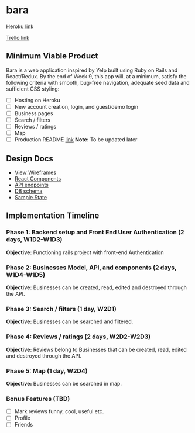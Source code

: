 # bara

[Heroku link][heroku]

[Trello link][trello]

[heroku]: https://bara-.herokuapp.com/#/
[trello]: https://trello.com/b/r3jSqdQ4/bara

## Minimum Viable Product

Bara is a web application inspired by Yelp built using Ruby on Rails
and React/Redux.  By the end of Week 9, this app will, at a minimum, satisfy the
following criteria with smooth, bug-free navigation, adequate seed data and
sufficient CSS styling:

- [ ] Hosting on Heroku
- [ ] New account creation, login, and guest/demo login
- [ ] Business pages
- [ ] Search / filters
- [ ] Reviews / ratings
- [ ] Map
- [ ] Production README [link](../README.md) **Note:** To be updated later

## Design Docs
* [View Wireframes](./wireframes)
* [React Components](./component-hierarchy.md)
* [API endpoints](./api-endpoints.md)
* [DB schema](./schema.md)
* [Sample State](./sample-state.md)


## Implementation Timeline

### Phase 1: Backend setup and Front End User Authentication (2 days, W1D2-W1D3)

**Objective:** Functioning rails project with front-end Authentication

### Phase 2: Businesses Model, API, and components (2 days, W1D4-W1D5)

**Objective:** Businesses can be created, read, edited and destroyed through
the API.

### Phase 3: Search / filters (1 day, W2D1)

**Objective:** Businesses can be searched and filtered.

### Phase 4: Reviews / ratings (2 days, W2D2-W2D3)

**Objective:** Reviews belong to Businesses that can be created, read, edited and destroyed through the API.

### Phase 5: Map (1 day, W2D4)

**Objective:** Businesses can be searched in map.

### Bonus Features (TBD)
- [ ] Mark reviews funny, cool, useful etc.
- [ ] Profile
- [ ] Friends

